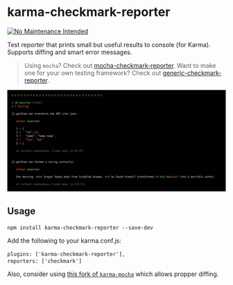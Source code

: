 # karma-checkmark-reporter

[![No Maintenance Intended](https://img.shields.io/badge/No%20Maintenance%20Intended-%E2%9C%95-red.svg?style=flat-square)](http://unmaintained.tech/)

Test reporter that prints small but useful results to console (for Karma). Supports diffing and smart error messages.

> Using `mocha`? Check out [mocha-checkmark-reporter](https://github.com/queicherius/mocha-checkmark-reporter). 
Want to make one for your own testing framework? Check out [generic-checkmark-reporter](https://github.com/queicherius/generic-checkmark-reporter).

![](screenshot.png)

## Usage

```
npm install karma-checkmark-reporter --save-dev
```

Add the following to your karma.conf.js:

```
plugins: ['karma-checkmark-reporter'],
reporters: ['checkmark']
```

Also, consider using [this fork of `karma-mocha`](https://github.com/queicherius/karma-mocha) which allows propper diffing.

